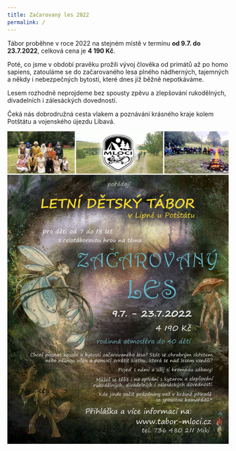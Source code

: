 ```yaml
---
title: Začarovaný les 2022
permalink: /
---
```


Tábor proběhne v roce 2022 na stejném místě v termínu
**od 9.7. do 23.7.2022**, celková cena je **4 190 Kč**.

Poté, co jsme v období pravěku prožili vývoj člověka od primátů až
po homo sapiens, zatouláme se do začarovaného lesa plného
nádherných, tajemných a někdy i nebezpečných bytostí,
které dnes již běžně nepotkáváme.

Lesem rozhodně neprojdeme bez spousty zpěvu a zlepšování
rukodělných, divadelních i zálesáckých dovedností.

Čeká nás dobrodružná cesta vlakem a poznávání krásného kraje kolem
Potštátu a vojenského újezdu Libavá.

<a href="/assets/img/2022/00.jpg" >
  <img class="" src="/assets/img/2022/00.jpg" />
</a>
